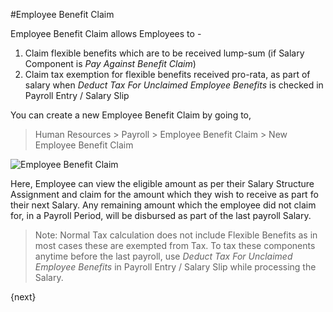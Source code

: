 <!-- add-breadcrumbs -->
#Employee Benefit Claim

Employee Benefit Claim allows Employees to -
 1. Claim flexible benefits which are to be received lump-sum (if Salary Component is _Pay Against Benefit Claim_)
 2. Claim tax exemption for flexible benefits received pro-rata, as part of salary when _Deduct Tax For Unclaimed Employee Benefits_ is checked in Payroll Entry / Salary Slip

You can create a new Employee Benefit Claim by going to,
> Human Resources > Payroll > Employee Benefit Claim > New Employee Benefit Claim

<img class="screenshot" alt="Employee Benefit Claim" src="{{docs_base_url}}/assets/img/human-resources/employee-benefit-claim.png">

Here, Employee can view the eligible amount as per their Salary Structure Assignment and claim for the amount which they wish to receive as part fo their next Salary. Any remaining amount which the employee did not claim for, in a Payroll Period, will be disbursed as part of the last payroll Salary.

> Note: Normal Tax calculation does not include Flexible Benefits as in most cases these are exempted from Tax. To tax these components anytime before the last payroll, use _Deduct Tax For Unclaimed Employee Benefits_ in Payroll Entry / Salary Slip while processing the Salary.

{next}
